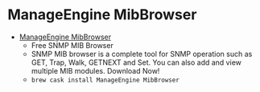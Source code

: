 # ManageEngine MibBrowser
- [ManageEngine MibBrowser](https://www.manageengine.com/products/mibbrowser-free-tool/)
  -  Free SNMP MIB Browser
  - SNMP MIB browser is a complete tool for SNMP operation such as GET, Trap, Walk, GETNEXT and Set.  You can also add and view multiple MIB modules. Download Now!
  - `brew cask install ManageEngine MibBrowser`

